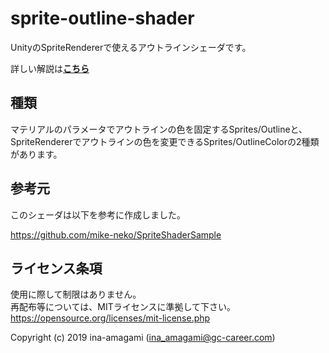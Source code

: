 # sprite-outline-shader

UnityのSpriteRendererで使えるアウトラインシェーダです。
  
詳しい解説は[**こちら**](https://tech.gc-career.com/2019/07/sprite-outline/)

## 種類

マテリアルのパラメータでアウトラインの色を固定するSprites/Outlineと、  
SpriteRendererでアウトラインの色を変更できるSprites/OutlineColorの2種類があります。

## 参考元

このシェーダは以下を参考に作成しました。
  
https://github.com/mike-neko/SpriteShaderSample

## ライセンス条項

使用に際して制限はありません。  
再配布等については、MITライセンスに準拠して下さい。  
https://opensource.org/licenses/mit-license.php
  
Copyright (c) 2019 ina-amagami (ina_amagami@gc-career.com)